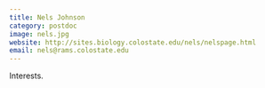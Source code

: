 ```yaml
---
title: Nels Johnson
category: postdoc
image: nels.jpg
website: http://sites.biology.colostate.edu/nels/nelspage.html
email: nels@rams.colostate.edu
---
```


Interests.
